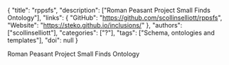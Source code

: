 {
  "title": "rppsfs",
  "description": ["Roman Peasant Project Small Finds Ontology"],
  "links": {
    "GitHub": "https://github.com/scollinselliott/rppsfs",
    "Website": "https://steko.github.io/inclusions/"
  },
  "authors": ["scollinselliott"],
  "categories": ["?"],
  "tags": ["Schema, ontologies and templates"],
  "doi": null
}

<!-- Generated by csv2md.R – do not edit by hand -->

Roman Peasant Project Small Finds Ontology